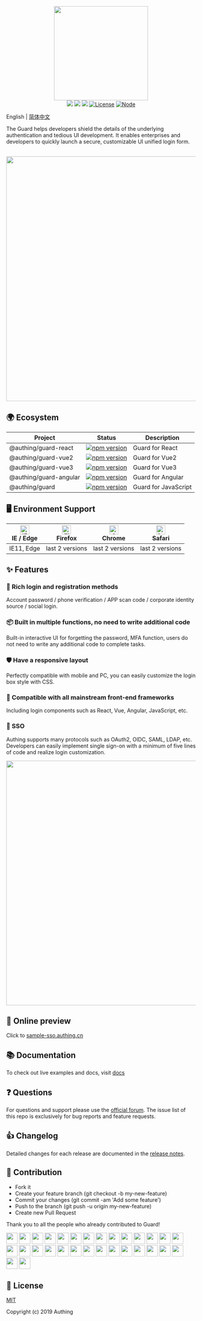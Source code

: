 <div align=center>
  <img width="250" src="https://files.authing.co/authing-console/authing-logo-new-20210924.svg" />
</div>

<div align="center">
  <a href="javascript:;"><img src="https://img.shields.io/badge/test-passing-brightgreen" /></a>
  <a href="https://forum.authing.cn/" target="_blank"><img src="https://img.shields.io/badge/chat-forum-blue" /></a>
  <a href="https://docs.authing.cn/v2/reference/ui-components/" target="_blank"><img src="https://img.shields.io/badge/docs-passing-brightgreen" /></a>
  <a href="javascript:;"><img src="https://img.shields.io/badge/License-MIT-success" alt="License"></a>
  <a href="javascript:;" target="_blank"><img src="https://img.shields.io/badge/node-%3E=12-green.svg" alt="Node"></a>
</div>

English | [简体中文](./README-zh_CN.md)

The Guard helps developers shield the details of the underlying authentication and tedious UI development. It enables enterprises and developers to quickly launch a secure, customizable UI unified login form.

<br />

<div align="center">
  <img src="./guard.png" width="650" />
</div>

## 🌍 Ecosystem

|Project|Status|Description
|-----|----|----|
|@authing/guard-react|[![npm version](https://badge.fury.io/js/@authing%2Fguard-react.svg)](https://www.npmjs.com/package/@authing/guard-react)|Guard for React|
|@authing/guard-vue2|[![npm version](https://badge.fury.io/js/@authing%2Fguard-vue2.svg)](https://www.npmjs.com/package/@authing/guard-vue2)|Guard for Vue2|
|@authing/guard-vue3|[![npm version](https://badge.fury.io/js/@authing%2Fguard-vue3.svg)](https://www.npmjs.com/package/@authing/guard-vue3)|Guard for Vue3|
|@authing/guard-angular|[![npm version](https://badge.fury.io/js/@authing%2Fguard-angular.svg)](https://www.npmjs.com/package/@authing/guard-angular)|Guard for Angular|
|@authing/guard|[![npm version](https://badge.fury.io/js/@authing%2Fguard.svg)](https://www.npmjs.com/package/@authing/guard)|Guard for JavaScript|

## 🖥 Environment Support

| [<img src="https://raw.githubusercontent.com/alrra/browser-logos/master/src/edge/edge_48x48.png" alt="IE / Edge" width="24px" height="24px" />](http://godban.github.io/browsers-support-badges/)<br>IE / Edge | [<img src="https://raw.githubusercontent.com/alrra/browser-logos/master/src/firefox/firefox_48x48.png" alt="Firefox" width="24px" height="24px" />](http://godban.github.io/browsers-support-badges/)<br>Firefox | [<img src="https://raw.githubusercontent.com/alrra/browser-logos/master/src/chrome/chrome_48x48.png" alt="Chrome" width="24px" height="24px" />](http://godban.github.io/browsers-support-badges/)<br>Chrome | [<img src="https://raw.githubusercontent.com/alrra/browser-logos/master/src/safari/safari_48x48.png" alt="Safari" width="24px" height="24px" />](http://godban.github.io/browsers-support-badges/)<br>Safari |
| --- | --- | --- | --- |
| IE11, Edge | last 2 versions | last 2 versions | last 2 versions | last 2 versions |

## ✨ Features

### 🌈 Rich login and registration methods

Account password / phone verification / APP scan code / corporate identity source / social login.

### 📦 Built in multiple functions, no need to write additional code

Built-in interactive UI for forgetting the password, MFA function, users do not need to write any additional code to complete tasks.

### 🛡 Have a responsive layout

Perfectly compatible with mobile and PC, you can easily customize the login box style with CSS.

### 🎇 Compatible with all mainstream front-end frameworks

Including login components such as React, Vue, Angular, JavaScript, etc.

### 🎨 SSO

Authing supports many protocols such as OAuth2, OIDC, SAML, LDAP, etc. Developers can easily implement single sign-on with a minimum of five lines of code and realize login customization.

<div align="center">
  <img src="https://authing-cdn-cn-prod.oss-cn-beijing.aliyuncs.com/authing-assets/init-guard-react.png" width="650" />
</div>

## 👀 Online preview

Click to [sample-sso.authing.cn](https://sample-sso.authing.cn/login?app_id=5d70d0e991fdd597019df70d&protocol=oidc&finish_login_url=%2Finteraction%2Foidc%2Fd7223e6b-b796-4068-a3f2-298d527993c2%2Flogin&login_page_context=)

## 📚 Documentation

To check out live examples and docs, visit [docs](https://docs.authing.cn/v2/reference/guard/v2/)

## ❓ Questions

For questions and support please use the [official forum](https://forum.authing.cn/). The issue list of this repo is exclusively for bug reports and feature requests.

## 👍 Changelog

Detailed changes for each release are documented in the [release notes](https://docs.authing.cn/v2/reference/guard/v2/guard-changelog.html).

## 🤝 Contribution

- Fork it
- Create your feature branch (git checkout -b my-new-feature)
- Commit your changes (git commit -am 'Add some feature')
- Push to the branch (git push -u origin my-new-feature)
- Create new Pull Request

Thank you to all the people who already contributed to Guard!

<div>
  <a href="https://github.com/leinue"><img width="30px" src="https://avatars.githubusercontent.com/u/2469688?v=4" /></a>
  <a href="https://github.com/lixpng"><img width="30px" src="https://avatars.githubusercontent.com/u/19266401?v=4" /></a>
  <a href="https://github.com/kelvinji2009"><img width="30px" src="https://avatars.githubusercontent.com/u/881201?v=4" /></a>
  <a href="https://github.com/vexilligera"><img width="30px" src="https://avatars.githubusercontent.com/u/20215432?v=4" /></a>
  <a href="https://github.com/gouyaming"><img width="30px" src="https://avatars.githubusercontent.com/u/24635178?v=4" /></a>
  <a href="https://github.com/willin"><img width="30px" src="https://avatars.githubusercontent.com/u/1890238?v=4" /></a>
  <a href="https://github.com/TingYinHelen"><img width="30px" src="https://avatars.githubusercontent.com/u/14006826?v=4" /></a>
  <a href="https://github.com/Meeken1998"><img width="30px" src="https://avatars.githubusercontent.com/u/42825670?v=4" /></a>
  <a href="https://github.com/yelexin"><img width="30px" src="https://avatars.githubusercontent.com/u/27125445?v=4" /></a>
  <a href="https://github.com/HowieWolf"><img width="30px" src="https://avatars.githubusercontent.com/u/14340114?v=4" /></a>
  <a href="https://github.com/JackJin2014"><img width="30px" src="https://avatars.githubusercontent.com/u/1982447?v=4" /></a>
  <a href="https://github.com/fuergaosi233"><img width="30px" src="https://avatars.githubusercontent.com/u/22197568?v=4" /></a>
  <a href="https://github.com/clearloop"><img width="30px" src="https://avatars.githubusercontent.com/u/26088946?v=4" /></a>
  <a href="https://github.com/liaochangjiang"><img width="30px" src="https://avatars.githubusercontent.com/u/35447896?v=4" /></a>
  <a href="https://github.com/andyzhaozhao"><img width="30px" src="https://avatars.githubusercontent.com/u/7730080?s=96&v=4" /></a>
  <a href="https://github.com/authing-wangck"><img width="30px" src="https://avatars.githubusercontent.com/u/78251114?s=96&v=4" /></a>
  <a href="https://github.com/chho93"><img width="30px" src="https://avatars.githubusercontent.com/u/56515268?s=96&v=4" /></a>
  <a href="https://github.com/Donglyrun"><img width="30px" src="https://avatars.githubusercontent.com/u/17630579?s=120&v=4" /></a>
  <a href="https://github.com/gouyaming"><img width="30px" src="https://avatars.githubusercontent.com/u/24635178?s=96&v=4" /></a>
  <a href="https://github.com/lancemao"><img width="30px" src="https://avatars.githubusercontent.com/u/5020396?s=96&v=4" /></a>
  <a href="https://github.com/limejuiceOwO"><img width="30px" src="https://avatars.githubusercontent.com/u/59465535?v=4" /></a>
  <a href="https://github.com/luojielin"><img width="30px" src="https://avatars.githubusercontent.com/u/29780568?v=4" /></a>
  <a href="https://github.com/Mereithhh"><img width="30px" src="https://avatars.githubusercontent.com/u/22872368?s=96&v=4" /></a>
  <a href="https://github.com/qianfeiqianlan"><img width="30px" src="https://avatars.githubusercontent.com/u/12892568?s=96&v=4" /></a>
  <a href="https://github.com/shangsinian"><img width="30px" src="https://avatars.githubusercontent.com/u/6363555?s=96&v=4" /></a>
  <a href="https://github.com/stan071408"><img width="30px" src="https://avatars.githubusercontent.com/u/6972394?s=96&v=4" /></a>
  <a href="https://github.com/wajiao"><img width="30px" src="https://avatars.githubusercontent.com/u/20143458?s=96&v=4" /></a>
  <a href="https://github.com/wedreamer"><img width="30px" src="https://avatars.githubusercontent.com/u/43949542?s=96&v=4" /></a>
  <a href="https://github.com/Xuancaosu"><img width="30px" src="https://avatars.githubusercontent.com/u/51688262?s=96&v=4" /></a>
  <a href="https://github.com/zhaoyiming0803"><img width="30px" src="https://avatars.githubusercontent.com/u/25874685?s=96&v=4" /></a>
</div>

## 🎁 License

[MIT](https://opensource.org/licenses/MIT)

Copyright (c) 2019 Authing


